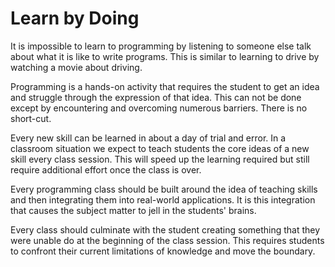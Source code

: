# Learn by Doing

It is impossible to learn to programming by listening to someone else talk about what it is like to write programs. This is similar to learning to drive by watching a movie about driving.

Programming is a hands-on activity that requires the student to get an idea and struggle through the expression of that idea. This can not be done except by encountering and overcoming numerous barriers. There is no short-cut.

Every new skill can be learned in about a day of trial and error. In a classroom situation we expect to teach students the core ideas of a new skill every class session. This will speed up the learning required but still require additional effort once the class is over.

Every programming class should be built around the idea of teaching skills and then integrating them into real-world applications. It is this integration that causes the subject matter to jell in the students' brains.

Every class should culminate with the student creating something that they were unable do at the beginning of the class session. This requires students to confront their current limitations of knowledge and move the boundary.

